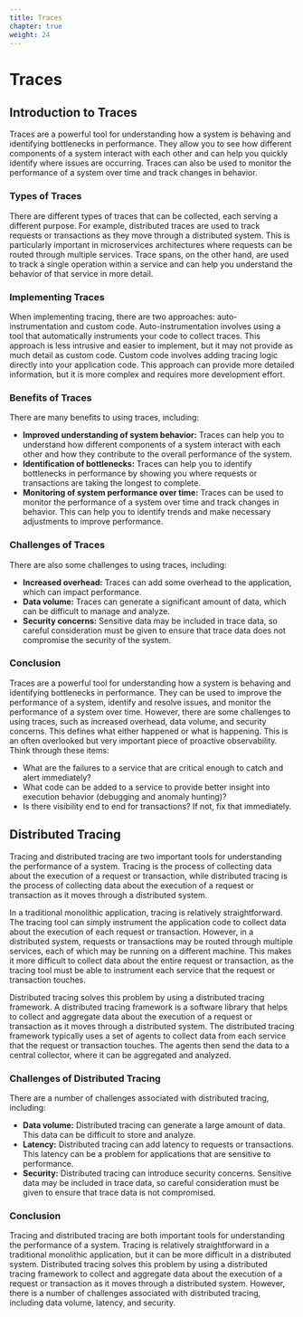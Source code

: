```yaml
---
title: Traces
chapter: true
weight: 24
---
```


# Traces

## Introduction to Traces

Traces are a powerful tool for understanding how a system is behaving and identifying bottlenecks in performance. They allow you to see how different components of a system interact with each other and can help you quickly identify where issues are occurring. Traces can also be used to monitor the performance of a system over time and track changes in behavior.

### Types of Traces

There are different types of traces that can be collected, each serving a different purpose. For example, distributed traces are used to track requests or transactions as they move through a distributed system. This is particularly important in microservices architectures where requests can be routed through multiple services. Trace spans, on the other hand, are used to track a single operation within a service and can help you understand the behavior of that service in more detail.

### Implementing Traces

When implementing tracing, there are two approaches: auto-instrumentation and custom code. Auto-instrumentation involves using a tool that automatically instruments your code to collect traces. This approach is less intrusive and easier to implement, but it may not provide as much detail as custom code. Custom code involves adding tracing logic directly into your application code. This approach can provide more detailed information, but it is more complex and requires more development effort.

### Benefits of Traces

There are many benefits to using traces, including:

- **Improved understanding of system behavior:** Traces can help you to understand how different components of a system interact with each other and how they contribute to the overall performance of the system.
- **Identification of bottlenecks:** Traces can help you to identify bottlenecks in performance by showing you where requests or transactions are taking the longest to complete.
- **Monitoring of system performance over time:** Traces can be used to monitor the performance of a system over time and track changes in behavior. This can help you to identify trends and make necessary adjustments to improve performance.

### Challenges of Traces

There are also some challenges to using traces, including:

- **Increased overhead:** Traces can add some overhead to the application, which can impact performance.
- **Data volume:** Traces can generate a significant amount of data, which can be difficult to manage and analyze.
- **Security concerns:** Sensitive data may be included in trace data, so careful consideration must be given to ensure that trace data does not compromise the security of the system.

### Conclusion

Traces are a powerful tool for understanding how a system is behaving and identifying bottlenecks in performance. They can be used to improve the performance of a system, identify and resolve issues, and monitor the performance of a system over time. However, there are some challenges to using traces, such as increased overhead, data volume, and security concerns.
This defines what either happened or what is happening. This is an often overlooked but very important piece of proactive observability. Think through these items:

- What are the failures to a service that are critical enough to catch and alert immediately?
- What code can be added to a service to provide better insight into execution behavior (debugging and anomaly hunting)?
- Is there visibility end to end for transactions? If not, fix that immediately.

## Distributed Tracing

Tracing and distributed tracing are two important tools for understanding the performance of a system. Tracing is the process of collecting data about the execution of a request or transaction, while distributed tracing is the process of collecting data about the execution of a request or transaction as it moves through a distributed system.

In a traditional monolithic application, tracing is relatively straightforward. The tracing tool can simply instrument the application code to collect data about the execution of each request or transaction. However, in a distributed system, requests or transactions may be routed through multiple services, each of which may be running on a different machine. This makes it more difficult to collect data about the entire request or transaction, as the tracing tool must be able to instrument each service that the request or transaction touches.

Distributed tracing solves this problem by using a distributed tracing framework. A distributed tracing framework is a software library that helps to collect and aggregate data about the execution of a request or transaction as it moves through a distributed system. The distributed tracing framework typically uses a set of agents to collect data from each service that the request or transaction touches. The agents then send the data to a central collector, where it can be aggregated and analyzed.

### Challenges of Distributed Tracing

There are a number of challenges associated with distributed tracing, including:

- **Data volume:** Distributed tracing can generate a large amount of data. This data can be difficult to store and analyze.
- **Latency:** Distributed tracing can add latency to requests or transactions. This latency can be a problem for applications that are sensitive to performance.
- **Security:** Distributed tracing can introduce security concerns. Sensitive data may be included in trace data, so careful consideration must be given to ensure that trace data is not compromised.

### Conclusion

Tracing and distributed tracing are both important tools for understanding the performance of a system. Tracing is relatively straightforward in a traditional monolithic application, but it can be more difficult in a distributed system. Distributed tracing solves this problem by using a distributed tracing framework to collect and aggregate data about the execution of a request or transaction as it moves through a distributed system. However, there is a number of challenges associated with distributed tracing, including data volume, latency, and security.
